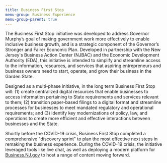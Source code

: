 ```yaml
---
title: Business First Stop
menu-group: Business Experience
menu-group-parent: true
---
```


The Business First Stop initiative was developed to address Governor Murphy’s goal of making government work more effectively to enable inclusive business growth, and is a strategic component of the Governor’s Stronger and Fairer Economic Plan. Developed in partnership with the New Jersey's Business Action Center (NJBAC) and the Economic Development Authority (EDA), this initiative is intended to simplify and streamline access to the information, resources, and services that aspiring entrepreneurs and business owners need to start, operate, and grow their business in the Garden State.

Designed as a multi-phase initiative, in the long term Business First Stop will: (1) create centralized digital resources that enable businesses to access information pertaining to State requirements and services relevant to them; (2) transition paper-based filings to a digital format and streamline processes for businesses to meet mandated regulatory and operational requirements; and (3) identify key modernizations of policy, law, and operations to create more efficient and effective interactions between businesses and the State.

Shortly before the COVID-19 crisis, Business First Stop completed a comprehensive "discovery sprint" to plan the most effective next steps in remaking the business experience. During the COVID-19 crisis, the initiative leveraged tools like live chat, as well as deploying a modern platform for [Business.NJ.gov](http://business.nj.gov/) to host a range of content moving forward.
